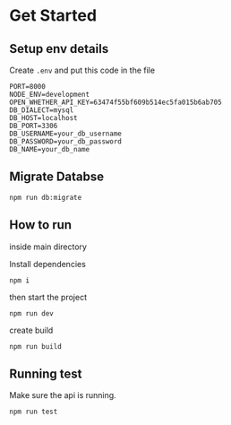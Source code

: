 # Get Started

## Setup env details

Create `.env` and put this code in the file

```
PORT=8000
NODE_ENV=development
OPEN_WHETHER_API_KEY=63474f55bf609b514ec5fa015b6ab705
DB_DIALECT=mysql
DB_HOST=localhost
DB_PORT=3306
DB_USERNAME=your_db_username
DB_PASSWORD=your_db_password
DB_NAME=your_db_name

```

## Migrate Databse

```
npm run db:migrate
```

## How to run

inside main directory

Install dependencies

```
npm i
```

then start the project

```
npm run dev
```

create build

```
npm run build
```

## Running test

Make sure the api is running.

```
npm run test
```
